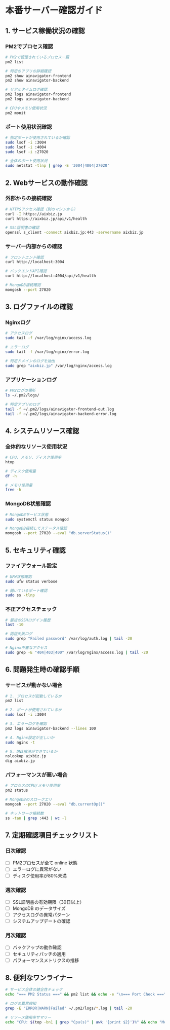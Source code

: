 # 本番サーバー確認ガイド

## 1. サービス稼働状況の確認

### PM2でプロセス確認
```bash
# PM2で管理されているプロセス一覧
pm2 list

# 特定のアプリの詳細確認
pm2 show ainavigator-frontend
pm2 show ainavigator-backend

# リアルタイムログ確認
pm2 logs ainavigator-frontend
pm2 logs ainavigator-backend

# CPUやメモリ使用状況
pm2 monit
```

### ポート使用状況確認
```bash
# 指定ポートが使用されているか確認
sudo lsof -i :3004
sudo lsof -i :4004
sudo lsof -i :27020

# 全体のポート使用状況
sudo netstat -tlnp | grep -E '3004|4004|27020'
```

## 2. Webサービスの動作確認

### 外部からの接続確認
```bash
# HTTPSアクセス確認（別のマシンから）
curl -I https://aixbiz.jp
curl https://aixbiz.jp/api/v1/health

# SSL証明書の確認
openssl s_client -connect aixbiz.jp:443 -servername aixbiz.jp
```

### サーバー内部からの確認
```bash
# フロントエンド確認
curl http://localhost:3004

# バックエンドAPI確認
curl http://localhost:4004/api/v1/health

# MongoDB接続確認
mongosh --port 27020
```

## 3. ログファイルの確認

### Nginxログ
```bash
# アクセスログ
sudo tail -f /var/log/nginx/access.log

# エラーログ
sudo tail -f /var/log/nginx/error.log

# 特定ドメインのログを抽出
sudo grep "aixbiz.jp" /var/log/nginx/access.log
```

### アプリケーションログ
```bash
# PM2ログの場所
ls ~/.pm2/logs/

# 特定アプリのログ
tail -f ~/.pm2/logs/ainavigator-frontend-out.log
tail -f ~/.pm2/logs/ainavigator-backend-error.log
```

## 4. システムリソース確認

### 全体的なリソース使用状況
```bash
# CPU、メモリ、ディスク使用率
htop

# ディスク使用量
df -h

# メモリ使用量
free -h
```

### MongoDB状態確認
```bash
# MongoDBサービス状態
sudo systemctl status mongod

# MongoDB接続してステータス確認
mongosh --port 27020 --eval "db.serverStatus()"
```

## 5. セキュリティ確認

### ファイアウォール設定
```bash
# UFW状態確認
sudo ufw status verbose

# 開いているポート確認
sudo ss -tlnp
```

### 不正アクセスチェック
```bash
# 最近のSSHログイン履歴
last -10

# 認証失敗ログ
sudo grep "Failed password" /var/log/auth.log | tail -20

# Nginx不審なアクセス
sudo grep -E "404|403|400" /var/log/nginx/access.log | tail -20
```

## 6. 問題発生時の確認手順

### サービスが動かない場合
```bash
# 1. プロセスが起動しているか
pm2 list

# 2. ポートが使用されているか
sudo lsof -i :3004

# 3. エラーログを確認
pm2 logs ainavigator-backend --lines 100

# 4. Nginx設定が正しいか
sudo nginx -t

# 5. DNS解決ができているか
nslookup aixbiz.jp
dig aixbiz.jp
```

### パフォーマンスが悪い場合
```bash
# プロセスのCPU/メモリ使用率
pm2 status

# MongoDBのスロークエリ
mongosh --port 27020 --eval "db.currentOp()"

# ネットワーク接続数
ss -tan | grep :443 | wc -l
```

## 7. 定期確認項目チェックリスト

### 日次確認
- [ ] PM2プロセスが全て online 状態
- [ ] エラーログに異常がない
- [ ] ディスク使用率が80%未満

### 週次確認
- [ ] SSL証明書の有効期限（30日以上）
- [ ] MongoDB のデータサイズ
- [ ] アクセスログの異常パターン
- [ ] システムアップデートの確認

### 月次確認
- [ ] バックアップの動作確認
- [ ] セキュリティパッチの適用
- [ ] パフォーマンスメトリクスの推移

## 8. 便利なワンライナー

```bash
# サービス全体の健全性チェック
echo "=== PM2 Status ===" && pm2 list && echo -e "\n=== Port Check ===" && sudo netstat -tlnp | grep -E '3004|4004|27020' && echo -e "\n=== HTTPS Check ===" && curl -I https://aixbiz.jp 2>/dev/null | head -1

# ログの異常検知
grep -E "ERROR|WARN|Failed" ~/.pm2/logs/*.log | tail -20

# リソース使用率サマリー
echo "CPU: $(top -bn1 | grep "Cpu(s)" | awk '{print $2}')%" && echo "Memory: $(free | grep Mem | awk '{print ($3/$2) * 100.0}')%" && echo "Disk: $(df -h / | awk 'NR==2 {print $5}')"
```